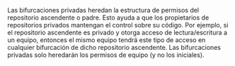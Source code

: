 Las bifurcaciones privadas heredan la estructura de permisos del repositorio ascendente o padre. Esto ayuda a que los propietarios de repositorios privados mantengan el control sobre su código. Por ejemplo, si el repositorio ascendente es privado y otorga acceso de lectura/escritura a un equipo, entonces el mismo equipo tendrá este tipo de acceso en cualquier bifurcación de dicho repositorio ascendente. Las bifurcaciones privadas solo heredarán los permisos de equipo (y no los iniciales).
